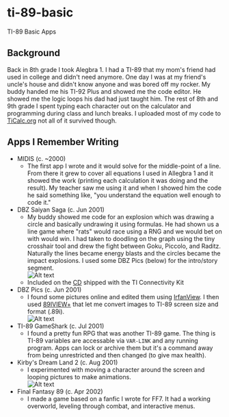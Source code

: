 # ti-89-basic
TI-89 Basic Apps

## Background
Back in 8th grade I took Alegbra 1. I had a TI-89 that my mom's friend had used in college and didn't need anymore. One day I was at my friend's uncle's house and didn't know anyone and was bored off my rocker. My buddy handed me his TI-92 Plus and showed me the code editor. He showed me the logic loops his dad had just taught him. The rest of 8th and 9th grade I spent typing each character out on the calculator and programming during class and lunch breaks. I uploaded most of my code to [TiCalc.org](https://www.ticalc.org/archives/files/authors/52/5205.html) not all of it survived though.

## Apps I Remember Writing
* MIDIS (c. ~2000)
  * The first app I wrote and it would solve for the middle-point of a line. From there it grew to cover all equations I used in Allegbra 1 and it showed the work (printing each calculation it was doing and the result). My teacher saw me using it and when I showed him the code he said something like, "you understand the equation well enough to code it."
* DBZ Saiyan Saga (c. Jun 2001)
  * My buddy showed me code for an explosion which was drawing a circle and basically undrawing it using formulas. He had shown us a line game where "rats" would race using a RNG and we would bet on with would win. I had taken to doodling on the graph using the tiny crosshair tool and drew the fight between Goku, Piccolo, and Raditz. Naturally the lines became energy blasts and the circles became the impact explosions. I used some DBZ Pics (below) for the intro/story segment.  
  ![Alt text](/dbzsayin1/BATTLE.jpg?raw=true "Battle screen") 
  * Included on the [CD](https://archive.org/details/ticalc-org-cd) shipped with the TI Connectivity Kit
* DBZ Pics (c. Jun 2001)
  * I found some pictures online and edited them using [IrfanView](https://www.irfanview.com/). I then used [89IVIEW+](https://www.ticalc.org/archives/files/fileinfo/72/7261.html) that let me convert images to TI-89 screen size and format (.89i).  
  ![Alt text](/dragon/CELL.jpg?raw=true "Battle screen") 
* TI-89 GameShark (c. Jul 2001)
  * I found a pretty fun RPG that was another TI-89 game. The thing is TI-89 variables are accessable via `VAR-LINK` and any running program. Apps can lock or archive them but it's a command away from being unrestricted and then changed (to give max health).
* Kirby's Dream Land 2 (c. Aug 2001)
  * I experimented with moving a character around the screen and looping pictures to make animations.  
  ![Alt text](/kirby/TITLE.jpg?raw=true "Title screen") 
* Final Fantasy 89 (c. Apr 2002)
  * I made a game based on a fanfic I wrote for FF7. It had a working overworld, leveling through combat, and interactive menus.
  
